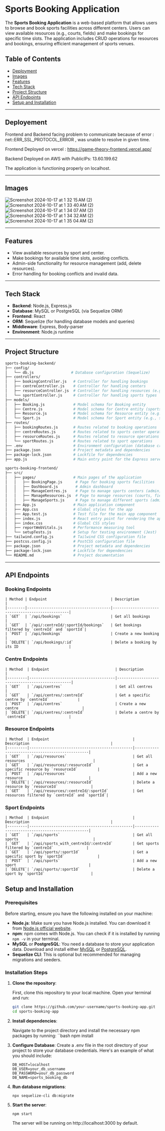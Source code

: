 # Sports Booking Application

The **Sports Booking Application** is a web-based platform that allows users to browse and book sports facilities across different centers. Users can view available resources (e.g., courts, fields) and make bookings for specific time slots. The application includes CRUD operations for resources and bookings, ensuring efficient management of sports venues.

## Table of Contents
- [Deployment](#deployement)
- [Images](#images)
- [Features](#features)
- [Tech Stack](#tech-stack)
- [Project Structure](#project-structure)
- [API Endpoints](#api-endpoints)
- [Setup and Installation](#setup-and-installation)

---
## Deployement

   Frontend and Backend facing problem to communicate because of error :  net::ERR_SSL_PROTOCOL_ERROR , was unable to resolve in given time.
   
   Frontend Deployed on vercel : https://game-theory-frontend.vercel.app/ 
   
   Backend Deployed on AWS with PublicIPs: 13.60.199.62
   
   The application is functioning properly on localhost.
   
---

## Images
![Screenshot 2024-10-17 at 1 32 15 AM (2)](https://github.com/user-attachments/assets/9635a457-e447-4a16-853e-93aa0bc8fb2b)
![Screenshot 2024-10-17 at 1 33 40 AM (2)](https://github.com/user-attachments/assets/0b386db0-d27e-40de-a1e8-0befc96efb83)
![Screenshot 2024-10-17 at 1 34 07 AM (2)](https://github.com/user-attachments/assets/70e5a154-33a8-40e9-91d1-e4e84f6a2036)
![Screenshot 2024-10-17 at 1 34 32 AM (2)](https://github.com/user-attachments/assets/3c807b68-014a-44d1-a2fc-216a48f773a7)
![Screenshot 2024-10-17 at 1 35 04 AM (2)](https://github.com/user-attachments/assets/123fd2d6-fa3a-490b-b6d2-42e4fcd9488f)

---
## Features

- View available resources by sport and center.
- Make bookings for available time slots, avoiding conflicts.
- Admin-side functionality for resource management (add, delete resources).
- Error handling for booking conflicts and invalid data.

---

## Tech Stack

- **Backend**: Node.js, Express.js
- **Database**: MySQL or PostgreSQL (via Sequelize ORM)
- **Frontend**: React
- **ORM**: Sequelize (for handling database models and queries)
- **Middleware**: Express, Body-parser
- **Environment**: Node.js runtime

---

## Project Structure

```bash
sports-booking-backend/
├── config/
│   └── db.js                 # Database configuration (Sequelize)
├── controllers/
│   ├── bookingController.js   # Controller for handling bookings
│   ├── centreController.js    # Controller for handling centers
│   ├── resourceController.js  # Controller for handling resources (e.g., courts, fields)
│   └── sportController.js     # Controller for handling sports types
├── models/
│   ├── Booking.js             # Model schema for Booking entity
│   ├── Centre.js              # Model schema for Centre entity (sports venue)
│   ├── Resource.js            # Model schema for Resource entity (e.g., sports courts)
│   └── Sport.js               # Model schema for Sport entity (e.g., soccer, tennis)
├── routes/
│   ├── bookingRoutes.js       # Routes related to booking operations
│   ├── centreRoutes.js        # Routes related to sports center operations
│   ├── resourceRoutes.js      # Routes related to resource operations
│   └── sportRoutes.js         # Routes related to sport operations
├── .env                       # Environment configuration (database credentials, etc.)
├── package.json               # Project metadata and dependencies
├── package-lock.json          # Lockfile for dependencies
├── app.js                     # Main entry point for the Express server

sports-booking-frontend/
├── src/
│   ├── pages/                 # Main pages of the application
│   │   ├── BookingPage.js      # Page for booking sports facilities
│   │   ├── Dashboard.js        # Admin dashboard
│   │   ├── ManageCentres.js    # Page to manage sports centers (admin)
│   │   ├── ManageResources.js  # Page to manage resources (courts, fields)
│   │   ├── ManageSports.js     # Page to manage different sports (admin)
│   ├── App.js                 # Main application component
│   ├── App.css                # Global styles for the app
│   ├── App.test.js            # Test file for the main app component
│   ├── index.js               # React entry point for rendering the app
│   ├── index.css              # Global CSS styles
│   ├── reportWebVitals.js     # Performance measuring tool
│   └── setupTests.js          # Setup for testing environment (Jest)
├── tailwind.config.js         # Tailwind CSS configuration file
├── postcss.config.js          # PostCSS configuration file
├── package.json               # Project metadata and dependencies
├── package-lock.json          # Lockfile for dependencies
└── README.md                  # Project documentation

```
---
## API Endpoints

### Booking Endpoints
```
| Method | Endpoint                             | Description                                      |
|--------|--------------------------------------|--------------------------------------------------|
| `GET`  | `/api/bookings`                      | Get all bookings                                 |
| `GET`  | `/api/:centreId/:sportId/bookings`   | Get bookings filtered by `centreId` and `sportId`|
| `POST` | `/api/bookings`                      | Create a new booking                             |
| `DELETE`| `/api/bookings/:id`                 | Delete a booking by its ID                       |
```
### Centre Endpoints
```
| Method  | Endpoint                              | Description                                     |
|---------|---------------------------------------|-------------------------------------------------|
| `GET`   | `/api/centres`                        | Get all centres                                 |
| `GET`   | `/api/centres/:centreId`              | Get a specific centre by `centreId`             |
| `POST`  | `/api/centres`                        | Create a new centre                             |
| `DELETE`| `/api/centres/:centreId`              | Delete a centre by `centreId`                   |
```
### Resource Endpoints
```
| Method  | Endpoint                                      | Description                                     |
|---------|-----------------------------------------------|-------------------------------------------------|
| `GET`   | `/api/resources`                              | Get all resources                               |
| `GET`   | `/api/resources/:resourceId`                  | Get a specific resource by `resourceId`         |
| `POST`  | `/api/resources`                              | Add a new resource                              |
| `DELETE`| `/api/resources/:resourceId`                  | Delete a resource by `resourceId`               |
| `GET`   | `/api/resources/:centreId/:sportId`           | Get resources filtered by `centreId` and `sportId`|
```
### Sport Endpoints
```
| Method  | Endpoint                                      | Description                                     |
|---------|-----------------------------------------------|-------------------------------------------------|
| `GET`   | `/api/sports`                                 | Get all sports                                  |
| `GET`   | `/api/sports_with_centreId/:centreId`         | Get sports filtered by `centreId`               |
| `GET`   | `/api/sports/:sportId`                        | Get a specific sport by `sportId`               |
| `POST`  | `/api/sports`                                 | Add a new sport                                 |
| `DELETE`| `/api/sports/:sportId`                        | Delete a sport by `sportId`                     |
```

## Setup and Installation

### Prerequisites

Before starting, ensure you have the following installed on your machine:

- **Node.js**: Make sure you have Node.js installed. You can download it from [Node.js official website](https://nodejs.org/).
- **npm**: npm comes with Node.js. You can check if it is installed by running `npm -v` in your terminal.
- **MySQL** or **PostgreSQL**: You need a database to store your application data. Download and install either [MySQL](https://www.mysql.com/downloads/) or [PostgreSQL](https://www.postgresql.org/download/).
- **Sequelize CLI**: This is optional but recommended for managing migrations and seeders.

### Installation Steps

1. **Clone the repository**:

   First, clone this repository to your local machine. Open your terminal and run:

   ```bash
   git clone https://github.com/your-username/sports-booking-app.git
   cd sports-booking-app
2. **Install dependencies**:

    Navigate to the project directory and install the necessary npm packages by running:
    ``bash
     npm install

3. **Configure Database**: 
   Create a .env file in the root directory of your project to store your database credentials. Here's an example of what you should include:
    ```
    DB_HOST=localhost
    DB_USER=your_db_username
    DB_PASSWORD=your_db_password
    DB_NAME=sports_booking_db

4. **Run database migrations**:
    ```
    npx sequelize-cli db:migrate

5. **Start the server**:
   ```
   npm start
   ```
   The server will be running on http://localhost:3000 by default.
